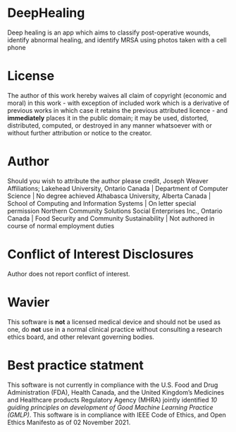 # DeepHealing
Deep healing is an app which aims to classify post-operative wounds, identify abnormal healing, and identify MRSA using photos taken with a cell phone  
# License 
The author of this work hereby waives all claim of copyright (economic and moral) in this work - with exception of included work which is a derivative of previous works in which case it retains the previous attributed licence  -  and **immediately** places it in the public domain; it may be used, distorted, distributed, computed, or destroyed in any manner whatsoever with or without further attribution or notice to the creator. 
# Author
Should you wish to attribute the author please credit, 
Joseph Weaver 
Affiliations;
Lakehead University, Ontario Canada | Department of Computer Science | No degree achieved 
Athabasca University, Alberta Canada | School of Computing and Information Systems | On letter special permission
Northern Community Solutions Social Enterprises Inc., Ontario Canada | Food Security and Community Sustainability | Not authored in course of normal employment duties 
# Conflict of Interest Disclosures
Author does not report conflict of interest.
# Wavier 
This software is **not** a licensed medical device and should not be used as one, do **not** use in a normal clinical practice without consulting a research ethics board, and other relevant governing bodies.
# Best practice statment
This software is not currently in compliance with the U.S. Food and Drug Administration (FDA), Health Canada, and the United Kingdom’s Medicines and Healthcare products Regulatory Agency (MHRA) jointly identified *10 guiding principles on development of Good Machine Learning Practice (GMLP)*. This software is in compliance with IEEE Code of Ethics, and Open Ethics Manifesto as of 02 November 2021.
